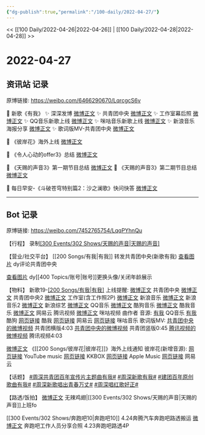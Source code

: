 ```yaml
---
{"dg-publish":true,"permalink":"/100-daily/2022-04-27/"}
---
```



<< [[100 Daily/2022-04-26\|2022-04-26]] | [[100 Daily/2022-04-28\|2022-04-28]] >>

# 2022-04-27

## 资讯站 记录

原博链接: https://weibo.com/6466290670/LqrcgcS6v

💫 新歌《有我》
✨ 深深发博 [微博正文](https://m.weibo.cn/6466290670/4762823081857905)
✨ 共青团中央 [微博正文](https://m.weibo.cn/6466290670/4762941494132994)
✨ 工作室幕后照 [微博正文](https://m.weibo.cn/6466290670/4762796119560784)
✨ QQ音乐新歌上线 [微博正文](https://m.weibo.cn/6466290670/4762792622556382)
✨ 咪咕音乐新歌上线 [微博正文](https://m.weibo.cn/6466290670/4762814219027937)
✨ 新浪音乐海报分享 [微博正文](https://m.weibo.cn/6466290670/4762791540427477)
✨ 歌词版MV-共青团中央 [微博正文](https://m.weibo.cn/6466290670/4762793184069619)

💫 《彼岸花》海外上线 [微博正文](https://m.weibo.cn/6466290670/4762866530389792)

💫 《令人心动的offer3》总结 [微博正文](https://m.weibo.cn/6466290670/4762842043779435)

💫 《天赐的声音3》第一期节目总结 [微博正文](https://m.weibo.cn/6466290670/4762843952713073)
💫 《天赐的声音3》第二期节目总结 [微博正文](https://m.weibo.cn/6466290670/4762886969492545)

💫 每日早安-《斗破苍穹特别篇2：沙之澜歌》快问快答 [微博正文](https://m.weibo.cn/6466290670/4762775790554122)

---
## Bot 记录

原博链接: https://weibo.com/7452765754/LqqPYhnQu

【行程】
录制[[300 Events/302 Shows/天赐的声音\|天赐的声音]](10)

【营业/社交平台】
[[200 Songs/有我\|有我]]
[](https://m.weibo.cn/1736988591/4762822045601763) 转发共青团中央(新歌有我)
[查看图片](https://wx4.sinaimg.cn/large/0088n2Pggy1h1oelin9zcj30hs07r74m.jpg) dy评论共青团中央

[查看图片](https://wx1.sinaimg.cn/large/0088n2Pggy1h1oellx4x8j30hs0f3t9p.jpg) dy[[400 Topics/账号\|账号]]更换头像/关闭年龄展示

【物料】
新歌19-[[200 Songs/有我\|有我]](庆祝中国共青团成立100周年主题宣传片《共青春》主题曲)
上线提醒:
[微博正文](https://m.weibo.cn/3937348351/4762792182417306) 共青团中央
[微博正文](https://m.weibo.cn/3937348351/4762924306401920) 共青团中央2
[微博正文](https://m.weibo.cn/7478855230/4762793784377827) 工作室(含工作照2P)
[微博正文](https://m.weibo.cn/1266269835/4762790487655990) 新浪音乐
[微博正文](https://m.weibo.cn/1266269835/4762791434781572) 新浪音乐2
[微博正文](https://m.weibo.cn/1878335471/4762793103853114) 新浪综艺
[微博正文](https://m.weibo.cn/2169129705/4762790487392417) QQ音乐
[微博正文](https://m.weibo.cn/1665103091/4762801177889380) 酷狗音乐
[微博正文](https://m.weibo.cn/1738434147/4762870900328564) 酷我音乐
[微博正文](https://m.weibo.cn/1721030997/4762829259016989) 网易云
[](https://m.weibo.cn/2591595652/4762849697860177) 腾讯视频
[微博正文](https://m.weibo.cn/1809436135/4762861963053397) 咪咕视频
[](https://m.weibo.cn/3054593583/4762940916633310) 曲作者
音源:
[有我](https://weibo.cn/sinaurl?u=https%3A%2F%2Fi.y.qq.com%2Fv8%2Fplaysong.html%3Fsongid%3D353729673%26source%3Dyqq%26ADTAG%3Dhz_wb_sf%26channelId%3D10081987) QQ音乐
[有我](https://weibo.cn/sinaurl?u=https%3A%2F%2Ft1.kugou.com%2Fsong.html%3Fid%3D2Bjdn5fzyV3) 酷狗
[网页链接](https://weibo.cn/sinaurl?u=http%3A%2F%2Fm.kuwo.cn%2Fnewh5app%2Fplay_detail%2F218226211) 酷我
[网页链接](https://weibo.cn/sinaurl?u=https%3A%2F%2Fmusic.163.com%2F%23%2Fsong%3Fid%3D1941629582) 网易云
[网页链接](https://weibo.cn/sinaurl?u=http%3A%2F%2Fc.migu.cn%2F00eoZv) 咪咕音乐
歌词版MV:
[共青团中央的微博视频](https://video.weibo.com/show?fid=1034:4762771678756879) 共青团横版4:03
[共青团中央的微博视频](https://video.weibo.com/show?fid=1034:4762876968370286) 共青团竖版0:45
[腾讯视频的微博视频](https://video.weibo.com/show?fid=1034:4762848707149849) 腾讯视频4:03

[微博正文](https://m.weibo.cn/6562790546/4762804352977583) 《[[200 Songs/彼岸花\|彼岸花]]》海外上线通知
彼岸花(新增音源):
[网页链接](https://weibo.cn/sinaurl?u=https%3A%2F%2Fwww.youtube.com%2Fwatch%3Fv%3DrCP4pVLJeak) YouTube music
[网页链接](https://weibo.cn/sinaurl?u=https%3A%2F%2Fwww.kkbox.com%2Ftw%2Ftc%2Fsong%2FKmXsXXP4R1boPcXkf0) KKBOX
[网页链接](https://weibo.cn/sinaurl?u=https%3A%2F%2Fmusic.apple.com%2Ftw%2Falbum%2F%25E5%25BD%25BC%25E5%25B2%25B8%25E8%258A%25B1-%25E9%259B%25BB%25E8%25A6%2596%25E5%258A%2587-%25E5%2595%258F%25E5%25A4%25A9%25E9%258C%2584-%25E4%25B8%25BB%25E9%25A1%258C%25E6%259B%25B2-single%2F1620851236) Apple Music
[网页链接](https://weibo.cn/sinaurl?u=https%3A%2F%2Fy.music.163.com%2Fm%2Fsong%3Fapp_version%3D8.7.35%26id%3D1941639510%26textid%3D23023%26uct%3DRnXWV%2BM9NpPOf2Fe4X6kMw%253D%253D) 网易云

【话题】
[#周深共青团百年宣传片主题曲有我#](https://s.weibo.com/weibo?q=%23%E5%91%A8%E6%B7%B1%E5%85%B1%E9%9D%92%E5%9B%A2%E7%99%BE%E5%B9%B4%E5%AE%A3%E4%BC%A0%E7%89%87%E4%B8%BB%E9%A2%98%E6%9B%B2%E6%9C%89%E6%88%91%23)
[#周深新歌有我#](https://s.weibo.com/weibo?q=%23%E5%91%A8%E6%B7%B1%E6%96%B0%E6%AD%8C%E6%9C%89%E6%88%91%23)
[#建团百年原创歌曲有我#](https://s.weibo.com/weibo?q=%23%E5%BB%BA%E5%9B%A2%E7%99%BE%E5%B9%B4%E5%8E%9F%E5%88%9B%E6%AD%8C%E6%9B%B2%E6%9C%89%E6%88%91%23)
[#周深新歌唱出青春万丈#](https://s.weibo.com/weibo?q=%23%E5%91%A8%E6%B7%B1%E6%96%B0%E6%AD%8C%E5%94%B1%E5%87%BA%E9%9D%92%E6%98%A5%E4%B8%87%E4%B8%88%23)
[#周深唱红歌好正#](https://s.weibo.com/weibo?q=%23%E5%91%A8%E6%B7%B1%E5%94%B1%E7%BA%A2%E6%AD%8C%E5%A5%BD%E6%AD%A3%23)

【路透/饭拍】
[微博正文](https://m.weibo.cn/7495641082/4762868862684887) 无辣鸡翅|[[300 Events/302 Shows/天赐的声音\|天赐的声音]]上班fo

[[300 Events/302 Shows/奔跑吧10\|奔跑吧10]]
[](https://m.weibo.cn/7495641082/4762845566737077) 4.24奔腾汽车奔跑吧路透搬运
[微博正文](https://m.weibo.cn/2060548673/4762658299184533) 奔跑吧工作人员分享合照
[](https://m.weibo.cn/6608214493/4762842639372576) 4.23奔跑吧路透4P

